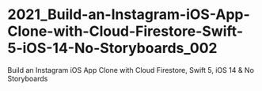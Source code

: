 # 2021_Build-an-Instagram-iOS-App-Clone-with-Cloud-Firestore-Swift-5-iOS-14-No-Storyboards_002
Build an Instagram iOS App Clone with Cloud Firestore, Swift 5, iOS 14 &amp; No Storyboards
